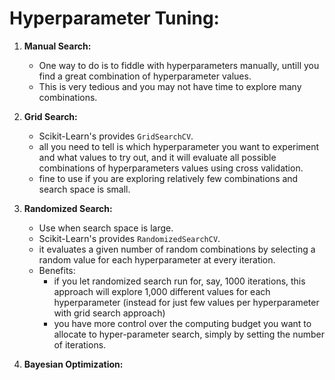 # Hyperparameter Tuning:

1. **Manual Search:**
   - One way to do is to fiddle with hyperparameters manually, untill you find a great combination of hyperparameter values.
   - This is very tedious and you may not have time to explore many combinations.

2. **Grid Search:**
   - Scikit-Learn's provides ```GridSearchCV```.
   - all you need to tell is which hyperparameter you want to experiment and what values to try out, and it will evaluate all possible combinations of hyperparameters values using cross validation.
   - fine to use if you are exploring relatively few combinations and search space is small.
     
3. **Randomized Search:**
   - Use when search space is large.
   - Scikit-Learn's provides ```RandomizedSearchCV```.
   - it evaluates a given number of random combinations by selecting a random value for each hyperparameter at every iteration.
   - Benefits:
     - if you let randomized search run for, say, 1000 iterations, this approach will explore 1,000 different values for each hyperparameter (instead for just few values per hyperparameter with grid search approach)
     - you have more control over the computing budget you want to allocate to hyper-parameter search, simply by setting the number of iterations.
     
     
4. **Bayesian Optimization:**
